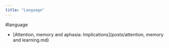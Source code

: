 ```yaml
---
title: "Language"
---
```


#language
- [Attention, memory and aphasia: Implications](posts/attention, memory and learning.md)